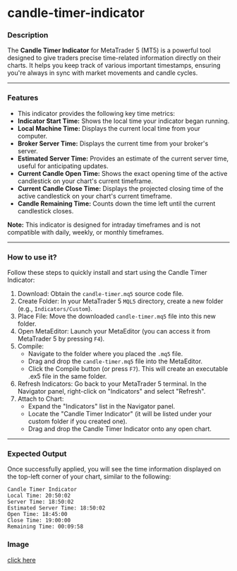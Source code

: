 # candle-timer-indicator

### Description

The **Candle Timer Indicator** for MetaTrader 5 (MT5) is a powerful tool designed to give traders precise time-related information directly on their charts. It helps you keep track of various important timestamps, ensuring you're always in sync with market movements and candle cycles.

---

### Features
* This indicator provides the following key time metrics:
* **Indicator Start Time:** Shows the local time your indicator began running.
* **Local Machine Time:** Displays the current local time from your computer.
* **Broker Server Time:** Displays the current time from your broker's server.
* **Estimated Server Time:** Provides an estimate of the current server time, useful for anticipating updates.
* **Current Candle Open Time:** Shows the exact opening time of the active candlestick on your chart's current timeframe.
* **Current Candle Close Time:** Displays the projected closing time of the active candlestick on your chart's current timeframe.
* **Candle Remaining Time:** Counts down the time left until the current candlestick closes.

**Note:** This indicator is designed for intraday timeframes and is not compatible with daily, weekly, or monthly timeframes.

---


### How to use it?

Follow these steps to quickly install and start using the Candle Timer Indicator:

1. Download: Obtain the `candle-timer.mq5` source code file.
2. Create Folder: In your MetaTrader 5 `MQL5` directory, create a new folder (e.g., `Indicators/Custom`).
3. Place File: Move the downloaded `candle-timer.mq5` file into this new folder.
4. Open MetaEditor: Launch your MetaEditor (you can access it from MetaTrader 5 by pressing `F4`).
5. Compile:
    * Navigate to the folder where you placed the `.mq5` file.
    * Drag and drop the `candle-timer.mq5` file into the MetaEditor.
    * Click the Compile button (or press `F7`). This will create an executable .ex5 file in the same folder.
6. Refresh Indicators: Go back to your MetaTrader 5 terminal. In the Navigator panel, right-click on "Indicators" and select "Refresh".
7. Attach to Chart:
    * Expand the "Indicators" list in the Navigator panel.
    * Locate the "Candle Timer Indicator" (it will be listed under your custom folder if you created one).
    * Drag and drop the Candle Timer Indicator onto any open chart.

---

### Expected Output
Once successfully applied, you will see the time information displayed on the top-left corner of your chart, similar to the following:

```
Candle Timer Indicator
Local Time: 20:50:02
Server Time: 18:50:02
Estimated Server Time: 18:50:02
Open Time: 18:45:00
Close Time: 19:00:00
Remaining Time: 00:09:58 
```
### Image
[click here](candle-timer-indicator.png)